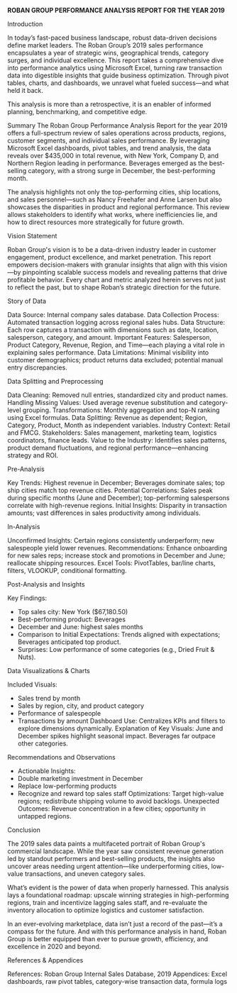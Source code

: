 **ROBAN GROUP PERFORMANCE ANALYSIS REPORT FOR THE YEAR 2019**

Introduction

In today’s fast-paced business landscape, robust data-driven decisions define market leaders. The Roban Group’s 2019 sales performance encapsulates a year of strategic wins, geographical trends, category surges, and individual excellence. This report takes a comprehensive dive into performance analytics using Microsoft Excel, turning raw transaction data into digestible insights that guide business optimization. Through pivot tables, charts, and dashboards, we unravel what fueled success—and what held it back.

This analysis is more than a retrospective, it is an enabler of informed planning, benchmarking, and competitive edge.

Summary
The Roban Group Performance Analysis Report for the year 2019 offers a full-spectrum review of sales operations across products, regions, customer segments, and individual sales performance. By leveraging Microsoft Excel dashboards, pivot tables, and trend analysis, the data reveals over $435,000 in total revenue, with New York, Company D, and Northern Region leading in performance. Beverages emerged as the best-selling category, with a strong surge in December, the best-performing month.

The analysis highlights not only the top-performing cities, ship locations, and sales personnel—such as Nancy Freehafer and Anne Larsen but also showcases the disparities in product and regional performance. This review allows stakeholders to identify what works, where inefficiencies lie, and how to direct resources more strategically for future growth.

Vision Statement

Roban Group's vision is to be a data-driven industry leader in customer engagement, product excellence, and market penetration. This report empowers decision-makers with granular insights that align with this vision—by pinpointing scalable success models and revealing patterns that drive profitable behavior. Every chart and metric analyzed herein serves not just to reflect the past, but to shape Roban’s strategic direction for the future.

Story of Data

Data Source: Internal company sales database.
Data Collection Process: Automated transaction logging across regional sales hubs.
Data Structure: Each row captures a transaction with dimensions such as date, location, salesperson, category, and amount.
Important Features: Salesperson, Product Category, Revenue, Region, and Time—each playing a vital role in explaining sales performance.
Data Limitations: Minimal visibility into customer demographics; product returns data excluded; potential manual entry discrepancies.

Data Splitting and Preprocessing

Data Cleaning: Removed null entries, standardized city and product names.
Handling Missing Values: Used average revenue substitution and category-level grouping.
Transformations: Monthly aggregation and top-N ranking using Excel formulas.
Data Splitting: Revenue as dependent; Region, Category, Product, Month as independent variables.
Industry Context: Retail and FMCG.
Stakeholders: Sales management, marketing team, logistics coordinators, finance leads.
Value to the Industry: Identifies sales patterns, product demand fluctuations, and regional performance—enhancing strategy and ROI.

Pre-Analysis

Key Trends: Highest revenue in December; Beverages dominate sales; top ship cities match top revenue cities.
Potential Correlations: Sales peak during specific months (June and December); top-performing salespersons correlate with high-revenue regions.
Initial Insights: Disparity in transaction amounts; vast differences in sales productivity among individuals.

In-Analysis

Unconfirmed Insights: Certain regions consistently underperform; new salespeople yield lower revenues.
Recommendations: Enhance onboarding for new sales reps; increase stock and promotions in December and June; reallocate shipping resources.
Excel Tools: PivotTables, bar/line charts, filters, VLOOKUP, conditional formatting.

Post-Analysis and Insights

Key Findings:

* Top sales city: New York ($67,180.50)
* Best-performing product: Beverages
* December and June: highest sales months
* Comparison to Initial Expectations: Trends aligned with expectations; Beverages anticipated top product.
* Surprises: Low performance of some categories (e.g., Dried Fruit & Nuts).

Data Visualizations & Charts

Included Visuals:

  * Sales trend by month
  * Sales by region, city, and product category
  * Performance of salespeople
  * Transactions by amount
Dashboard Use: Centralizes KPIs and filters to explore dimensions dynamically.
Explanation of Key Visuals: June and December spikes highlight seasonal impact. Beverages far outpace other categories.

Recommendations and Observations

* Actionable Insights:
* Double marketing investment in December
* Replace low-performing products
* Recognize and reward top sales staff
Optimizations: Target high-value regions; redistribute shipping volume to avoid backlogs.
Unexpected Outcomes: Revenue concentration in a few cities; opportunity in untapped regions.

Conclusion

The 2019 sales data paints a multifaceted portrait of Roban Group's commercial landscape. While the year saw consistent revenue generation led by standout performers and best-selling products, the insights also uncover areas needing urgent attention—like underperforming cities, low-value transactions, and uneven category sales.

What’s evident is the power of data when properly harnessed. This analysis lays a foundational roadmap: upscale winning strategies in high-performing regions, train and incentivize lagging sales staff, and re-evaluate the inventory allocation to optimize logistics and customer satisfaction.

In an ever-evolving marketplace, data isn’t just a record of the past—it’s a compass for the future. And with this performance analysis in hand, Roban Group is better equipped than ever to pursue growth, efficiency, and excellence in 2020 and beyond.

References & Appendices

References: Roban Group Internal Sales Database, 2019
Appendices: Excel dashboards, raw pivot tables, category-wise transaction data, formula logs
